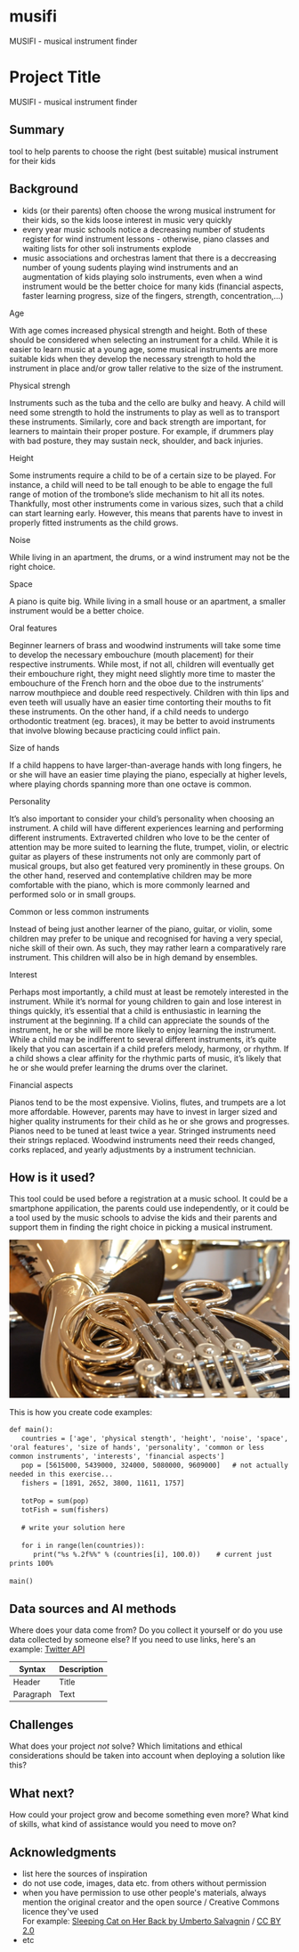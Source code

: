 # musifi
MUSIFI - musical instrument finder
<!-- This is the markdown template for the final project of the Building AI course, 
created by Reaktor Innovations and University of Helsinki. 
Copy the template, paste it to your GitHub README and edit! -->

# Project Title

MUSIFI - musical instrument finder

## Summary

tool to help parents to choose the right (best suitable) musical instrument for their kids


## Background

* kids (or their parents) often choose the wrong musical instrument for their kids, so the kids loose interest in music very quickly
* every year music schools notice a decreasing number of students register for wind instrument lessons - otherwise, piano classes and waiting lists for other soli instruments explode  
* music associations and orchestras lament that there is a deccreasing number of young sudents playing wind instruments and an augmentation of kids playing solo instruments, even when a wind instrument would be the better choice for many kids (financial aspects, faster learning progress, size of the fingers, strength, concentration,...)

Age

With age comes increased physical strength and height. Both of these should be considered when selecting an instrument for a child. While it is easier to learn music at a young age, some musical instruments are more suitable kids when they develop the necessary strength to hold the instrument in place and/or grow taller relative to the size of the instrument.

Physical strengh

Instruments such as the tuba and the cello are bulky and heavy. A child will need some strength to hold the instruments to play as well as to transport these instruments. Similarly, core and back strength are important, for learners to maintain their proper posture. For example, if drummers play with bad posture, they may sustain neck, shoulder, and back injuries.

Height 

Some instruments require a child to be of a certain size to be played. For instance, a child will need to be tall enough to be able to engage the full range of motion of the trombone’s slide mechanism to hit all its notes. Thankfully, most other instruments come in various sizes, such that a child can start learning early. However, this means that parents have to invest in properly fitted instruments as the child grows.

Noise

While living in an apartment, the drums, or a wind instrument may not be the right choice. 

Space

A piano is quite big. While living in a small house or an apartment, a smaller instrument would be a better choice.

Oral features 

Beginner learners of brass and woodwind instruments will take some time to develop the necessary embouchure (mouth placement) for their respective instruments. While most, if not all, children will eventually get their embouchure right, they might need slightly more time to master the embouchure of the French horn and the oboe due to the instruments’ narrow mouthpiece and double reed respectively. Children with thin lips and even teeth will usually have an easier time contorting their mouths to fit these instruments. On the other hand, if a child needs to undergo orthodontic treatment (eg. braces), it may be better to avoid instruments that involve blowing because practicing could inflict pain.

Size of hands

If a child happens to have larger-than-average hands with long fingers, he or she will have an easier time playing the piano, especially at higher levels, where playing chords spanning more than one octave is common. 

Personality

It’s also important to consider your child’s personality when choosing an instrument. A child will have different experiences learning and performing different instruments. Extraverted children who love to be the center of attention may be more suited to learning the flute, trumpet, violin, or electric guitar as players of these instruments not only are commonly part of musical groups, but also get featured very prominently in these groups. On the other hand, reserved and contemplative children may be more comfortable with the piano, which is more commonly learned and performed solo or in small groups.

Common or less common instruments 

Instead of being just another learner of the piano, guitar, or violin, some children may prefer to be unique and recognised for having a very special, niche skill of their own. As such, they may rather learn a comparatively rare instrument.
This children will also be in high demand by ensembles. 

Interest

Perhaps most importantly, a child must at least be remotely interested in the instrument. While it’s normal for young children to gain and lose interest in things quickly, it’s essential that a child is enthusiastic in learning the instrument at the beginning. If a child can appreciate the sounds of the instrument, he or she will be more likely to enjoy learning the instrument. While a child may be indifferent to several different instruments, it’s quite likely that you can ascertain if a child prefers melody, harmony, or rhythm. If a child shows a clear affinity for the rhythmic parts of music, it’s likely that he or she would prefer learning the drums over the clarinet.

Financial aspects

Pianos tend to be the most expensive.
Violins, flutes, and trumpets are a lot more affordable. However, parents may have to invest in larger sized and higher quality instruments for their child as he or she grows and progresses.
Pianos need to be tuned at least twice a year.
Stringed instruments need their strings replaced.
Woodwind instruments need their reeds changed, corks replaced, and yearly adjustments by a instrument technician.


## How is it used?

This tool could be used before a registration at a music school. It could be a smartphone appilication, the parents could use independently, or it could be a tool used by the music schools to advise the kids and their parents and support them in finding the right choice in picking a musical instrument.


<img src="/Screenshot 2021-03-23 at 15.42.50.png" width="600">

This is how you create code examples:
```
def main():
   countries = ['age', 'physical stength', 'height', 'noise', 'space', 'oral features', 'size of hands', 'personality', 'common or less common instruments', 'interests', 'financial aspects']
   pop = [5615000, 5439000, 324000, 5080000, 9609000]   # not actually needed in this exercise...
   fishers = [1891, 2652, 3800, 11611, 1757]

   totPop = sum(pop)
   totFish = sum(fishers)

   # write your solution here

   for i in range(len(countries)):
      print("%s %.2f%%" % (countries[i], 100.0))    # current just prints 100%

main()
```


## Data sources and AI methods
Where does your data come from? Do you collect it yourself or do you use data collected by someone else?
If you need to use links, here's an example:
[Twitter API](https://developer.twitter.com/en/docs)

| Syntax      | Description |
| ----------- | ----------- |
| Header      | Title       |
| Paragraph   | Text        |

## Challenges

What does your project _not_ solve? Which limitations and ethical considerations should be taken into account when deploying a solution like this?

## What next?

How could your project grow and become something even more? What kind of skills, what kind of assistance would you  need to move on? 


## Acknowledgments

* list here the sources of inspiration 
* do not use code, images, data etc. from others without permission
* when you have permission to use other people's materials, always mention the original creator and the open source / Creative Commons licence they've used
  <br>For example: [Sleeping Cat on Her Back by Umberto Salvagnin](https://commons.wikimedia.org/wiki/File:Sleeping_cat_on_her_back.jpg#filelinks) / [CC BY 2.0](https://creativecommons.org/licenses/by/2.0)
* etc
